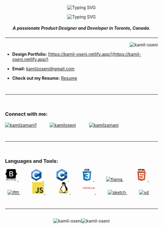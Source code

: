 <p align="center" dir="auto">
  <img src="https://readme-typing-svg.demolab.com?font=Fira+Code&size=32&pause=1000&color=F75C7E&center=true&repeat=false&random=false&width=435&lines=Kamil+Oseni" alt="Typing SVG" />
</p>
<p align="center" dir="auto">  
<img src="https://readme-typing-svg.demolab.com?font=Fira+Code&pause=1000&color=F75C7E&center=true&random=false&width=435&lines=Experienced+Product+Designer;1+year+of+coding+experience;Always+learning+new+things" alt="Typing SVG" />
</p>

<h5 align="center">A passionate Product Designer and Developer in Toronto, Canada.</h5>
<hr>


<p align="right"> <img src="https://komarev.com/ghpvc/?username=kamil-oseni&label=Profile%20views&color=0e75b6&style=flat" alt="kamil-oseni" /> </p>



- <b>Design Portfolio:</b> [https://kamil-oseni.netlify.app/](https://kamil-oseni.netlify.app/)

- <b>Email:</b> kamilzoseni@gmail.com

- <b>Check out my Resume:</b> <a href="https://drive.google.com/file/d/1vEWwJIjXc2qVbOwGyAUes8z1Qcbr91y3/view?usp=sharing" target="_blank" rel="noopener noreferrer](https://drive.google.com/file/d/1vEWwJIjXc2qVbOwGyAUes8z1Qcbr91y3/view?usp=sharing](https://drive.google.com/file/d/1vEWwJIjXc2qVbOwGyAUes8z1Qcbr91y3/view?usp=sharing))" target="_blank" >Resume</a>
<br>
<hr>
<br>


<h3 align="left">Connect with me:</h3>
<p align="left">
<a href="https://twitter.com/kamilzamani1" target="blank"><img align="center" src="https://www.highsnobiety.com/static-assets/dato/1690191545-twitter-elon-musk-04.jpg?dpr=0.5" alt="kamilzamani1" height="30" width="40" /></a>
  &nbsp; &nbsp; &nbsp; &nbsp; &nbsp; 
<a href="https://linkedin.com/in/kamiloseni" target="blank"><img align="center" src="https://raw.githubusercontent.com/rahuldkjain/github-profile-readme-generator/master/src/images/icons/Social/linked-in-alt.svg" alt="kamiloseni" height="30" width="40" /></a>
  &nbsp; &nbsp; &nbsp; &nbsp; &nbsp; 
<a href="https://instagram.com/kamilzamani" target="blank"><img align="center" src="https://raw.githubusercontent.com/rahuldkjain/github-profile-readme-generator/master/src/images/icons/Social/instagram.svg" alt="kamilzamani" height="30" width="40" /></a>
</p>
<br>
<hr>

<br>
<h3 align="left">Languages and Tools:</h3>
<p align="left"> <a href="https://getbootstrap.com" target="_blank" rel="noreferrer"> <img src="https://raw.githubusercontent.com/devicons/devicon/master/icons/bootstrap/bootstrap-plain-wordmark.svg" alt="bootstrap" width="40" height="40"/> </a> &nbsp; &nbsp; &nbsp; &nbsp; &nbsp; 
<a href="https://www.cprogramming.com/" target="_blank" rel="noreferrer"> <img src="https://raw.githubusercontent.com/devicons/devicon/master/icons/c/c-original.svg" alt="c" width="40" height="40"/> </a> 
&nbsp; &nbsp; &nbsp; &nbsp; &nbsp; 
<a href="https://www.w3schools.com/cpp/" target="_blank" rel="noreferrer"> <img src="https://raw.githubusercontent.com/devicons/devicon/master/icons/cplusplus/cplusplus-original.svg" alt="cplusplus" width="40" height="40"/> </a> 
&nbsp; &nbsp; &nbsp; &nbsp; &nbsp; 
<a href="https://www.w3schools.com/css/" target="_blank" rel="noreferrer"> <img src="https://raw.githubusercontent.com/devicons/devicon/master/icons/css3/css3-original-wordmark.svg" alt="css3" width="40" height="40"/> </a> 
&nbsp; &nbsp; &nbsp; &nbsp; &nbsp; 
<a href="https://www.figma.com/" target="_blank" rel="noreferrer"> <img src="https://www.vectorlogo.zone/logos/figma/figma-icon.svg" alt="figma" width="40" height="40"/> </a> 
&nbsp; &nbsp; &nbsp; &nbsp; &nbsp; 
<a href="https://www.w3.org/html/" target="_blank" rel="noreferrer"> <img src="https://raw.githubusercontent.com/devicons/devicon/master/icons/html5/html5-original-wordmark.svg" alt="html5" width="40" height="40"/> </a> 
&nbsp; &nbsp; &nbsp; &nbsp; &nbsp; 
<a href="https://ifttt.com/" target="_blank" rel="noreferrer"> <img src="https://www.vectorlogo.zone/logos/ifttt/ifttt-ar21.svg" alt="ifttt" width="40" height="40"/> </a> 
&nbsp; &nbsp; &nbsp; &nbsp; &nbsp; 
<a href="https://developer.mozilla.org/en-US/docs/Web/JavaScript" target="_blank" rel="noreferrer"> <img src="https://raw.githubusercontent.com/devicons/devicon/master/icons/javascript/javascript-original.svg" alt="javascript" width="40" height="40"/> </a> 
&nbsp; &nbsp; &nbsp; &nbsp; &nbsp; 
<a href="https://www.linux.org/" target="_blank" rel="noreferrer"> <img src="https://raw.githubusercontent.com/devicons/devicon/master/icons/linux/linux-original.svg" alt="linux" width="40" height="40"/> </a> 
&nbsp; &nbsp; &nbsp; &nbsp; &nbsp;
<a href="https://www.oracle.com/" target="_blank" rel="noreferrer"> <img src="https://raw.githubusercontent.com/devicons/devicon/master/icons/oracle/oracle-original.svg" alt="oracle" width="40" height="40"/> </a> 
&nbsp; &nbsp; &nbsp; &nbsp; &nbsp;
<a href="https://www.sketch.com/" target="_blank" rel="noreferrer"> <img src="https://www.vectorlogo.zone/logos/sketchapp/sketchapp-icon.svg" alt="sketch" width="40" height="40"/> </a> 
&nbsp; &nbsp; &nbsp; &nbsp; &nbsp;
<a href="https://www.adobe.com/products/xd.html" target="_blank" rel="noreferrer"> <img src="https://cdn.worldvectorlogo.com/logos/adobe-xd.svg" alt="xd" width="40" height="40"/> </a> </p>
<br>
<hr>
<br>
<div style="display: flex; justify-content: center;">
    <img align="left" src="https://github-readme-stats.vercel.app/api/top-langs?username=kamil-oseni&show_icons=true&locale=en&layout=compact" alt="kamil-oseni" />
    <img align="right" src="https://github-readme-streak-stats.herokuapp.com/?user=kamil-oseni&" alt="kamil-oseni" />
</div>

<br>
